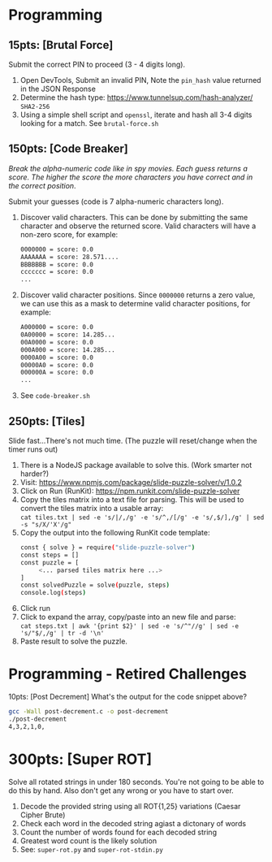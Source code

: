 # Programming
## 15pts: [Brutal Force]
Submit the correct PIN to proceed (3 - 4 digits long).

1. Open DevTools, Submit an invalid PIN, Note the `pin_hash` value returned in the JSON Response
2. Determine the hash type: https://www.tunnelsup.com/hash-analyzer/ `SHA2-256`
3. Using a simple shell script and `openssl`, iterate and hash all 3-4 digits looking for a match. See `brutal-force.sh`

## 150pts: [Code Breaker]
*Break the alpha-numeric code like in spy movies. Each guess returns a score. The higher the score the more characters you have correct and in the correct position*.

Submit your guesses (code is 7 alpha-numeric characters long).

1. Discover valid characters. This can be done by submitting the same character and observe the returned score. Valid characters will have a non-zero score, for example:
      ```sh
      0000000 = score: 0.0
      AAAAAAA = score: 28.571....
      BBBBBBB = score: 0.0
      ccccccc = score: 0.0
      ...
      ```
2. Discover valid character positions. Since `0000000` returns a zero value, we can use this as a mask to determine valid character positions, for example:
      ```sh
      A000000 = score: 0.0
      0A00000 = score: 14.285...
      00A0000 = score: 0.0
      000A000 = score: 14.285...
      0000A00 = score: 0.0
      00000A0 = score: 0.0
      000000A = score: 0.0
      ...
      ```
3. See `code-breaker.sh`

## 250pts: [Tiles]
Slide fast...There's not much time. (The puzzle will reset/change when the timer runs out)

1. There is a NodeJS package available to solve this. (Work smarter not harder?)
2. Visit: https://www.npmjs.com/package/slide-puzzle-solver/v/1.0.2
3. Click on Run (RunKit): https://npm.runkit.com/slide-puzzle-solver
4. Copy the tiles matrix into a text file for parsing. This will be used to convert the tiles matrix into a usable array: <br>
   `cat tiles.txt | sed -e 's/|/,/g' -e 's/^,/[/g' -e 's/,$/],/g' | sed -s "s/X/'X'/g"`
5. Copy the output into the following RunKit code template:
   ```sh
   const { solve } = require("slide-puzzle-solver")
   const steps = []
   const puzzle = [
        <... parsed tiles matrix here ...>
   ]
   const solvedPuzzle = solve(puzzle, steps)
   console.log(steps)
   ```
6. Click run
7. Click to expand the array, copy/paste into an new file and parse: <br>
   `cat steps.txt | awk '{print $2}' | sed -e 's/^"//g' | sed -e 's/"$/,/g' | tr -d '\n'`
8. Paste result to solve the puzzle.

# Programming - Retired Challenges
10pts: [Post Decrement]
What's the output for the code snippet above?
```sh
gcc -Wall post-decrement.c -o post-decrement
./post-decrement
4,3,2,1,0,
```

# 300pts: [Super ROT] 
Solve all rotated strings in under 180 seconds. You're not going to be able to do this by hand. Also don't get any wrong or you have to start over.

1. Decode the provided string using all ROT{1,25} variations (Caesar Cipher Brute)
2. Check each word in the decoded string agiast a dictonary of words
3. Count the number of words found for each decoded string
4. Greatest word count is the likely solution
5. See: `super-rot.py` and `super-rot-stdin.py`
